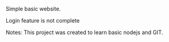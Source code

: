 Simple basic website.

Login feature is not complete

Notes: This project was created to learn basic nodejs and GIT.
